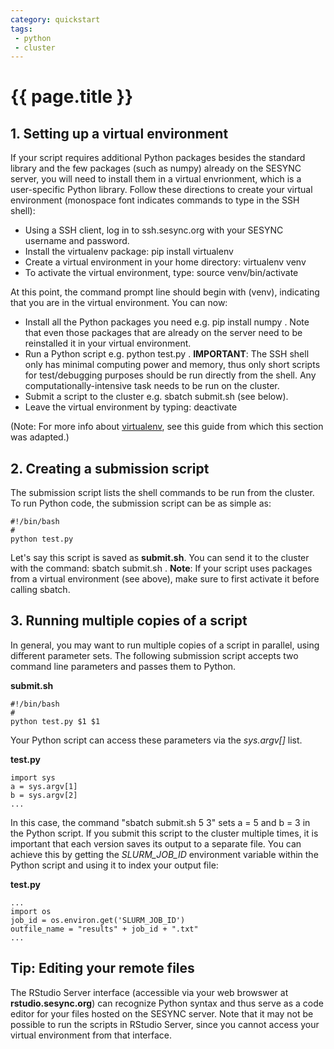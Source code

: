```yaml
---
category: quickstart
tags:
 - python
 - cluster
---
```

# {{ page.title }}

## 1. Setting up a virtual environment
If your script requires additional Python packages besides the standard library and the few packages (such as numpy) already on the SESYNC server, you will need to install them in a virtual envrionment, which is a user-specific Python library. Follow these directions to create your virtual environment (monospace font indicates commands to type in the SSH shell):

* Using a SSH client, log in to ssh.sesync.org with your SESYNC username and password.
* Install the virtualenv package: pip install virtualenv
* Create a virtual environment in your home directory:  virtualenv venv
* To activate the virtual environment, type:  source venv/bin/activate

At this point, the command prompt line should begin with (venv), indicating that you are in the virtual environment. You can now:

* Install all the Python packages you need e.g.  pip install numpy . Note that even those packages that are already on the server need to be reinstalled it in your virtual environment.
* Run a Python script e.g.  python test.py . __IMPORTANT__: The SSH shell only has minimal computing power and memory, thus only short scripts for test/debugging purposes should be run directly from the shell. Any computationally-intensive task needs to be run on the cluster.
* Submit a script to the cluster e.g.  sbatch submit.sh (see below).
* Leave the virtual environment by typing:  deactivate

(Note: For more info about [virtualenv](http://docs.python-guide.org/en/latest/dev/virtualenvs/), see this guide from which this section was adapted.)

## 2. Creating a submission script
The submission script lists the shell commands to be run from the cluster. To run Python code, the submission script can be as simple as:

    #!/bin/bash
    #
    python test.py

Let's say this script is saved as __submit.sh__. You can send it to the cluster with the command:  sbatch submit.sh . __Note__: If your script uses packages from a virtual environment (see above), make sure to first activate it before calling sbatch.

## 3. Running multiple copies of a script
In general, you may want to run multiple copies of a script in parallel, using different parameter sets. The following submission script accepts two command line parameters and passes them to Python.

__submit.sh__

    #!/bin/bash
    #
    python test.py $1 $1

Your Python script can access these parameters via the _sys.argv[]_ list.

__test.py__

    import sys
    a = sys.argv[1]
    b = sys.argv[2]
    ...

In this case, the command "sbatch submit.sh 5 3" sets a = 5 and b = 3 in the Python script. If you submit this script to the cluster multiple times, it is important that each version saves its output to a separate file. You can achieve this by getting the _SLURM_JOB_ID_ environment variable within the Python script and using it to index your output file:

__test.py__

    ...
    import os
    job_id = os.environ.get('SLURM_JOB_ID')
    outfile_name = "results" + job_id + ".txt"
    ...

## Tip: Editing your remote files
The RStudio Server interface (accessible via your web browswer at __rstudio.sesync.org__) can recognize Python syntax and thus serve as a code editor for your files hosted on the SESYNC server. Note that it may not be possible to run the scripts in RStudio Server, since you cannot access your virtual environment from that interface.

